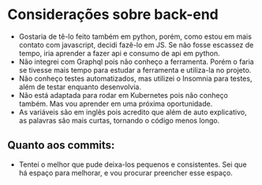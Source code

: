 # Considerações sobre back-end
  - Gostaria de tê-lo feito também em python, porém, como estou em mais contato com javascript, decidi fazê-lo em JS. Se não fosse escassez de tempo, iria aprender a fazer api e consumo     de api em python.
  - Não integrei com Graphql pois não conheço a ferramenta. Porém o faria se tivesse mais tempo para estudar a ferramenta e utiliza-la no projeto.
  - Não conheço testes automatizados, mas utilizei o Insomnia para testes, além de testar enquanto desenvolvia.
  - Não está adaptada para rodar em Kubernetes pois não conheço também. Mas vou aprender em uma próxima oportunidade.
  - As variáveis são em inglês pois acredito que além de auto explicativo, as palavras são mais curtas, tornando o código menos longo.

## Quanto aos commits:
  - Tentei o melhor que pude deixa-los pequenos e consistentes. Sei que há espaço para melhorar, e vou procurar preencher esse espaço.
